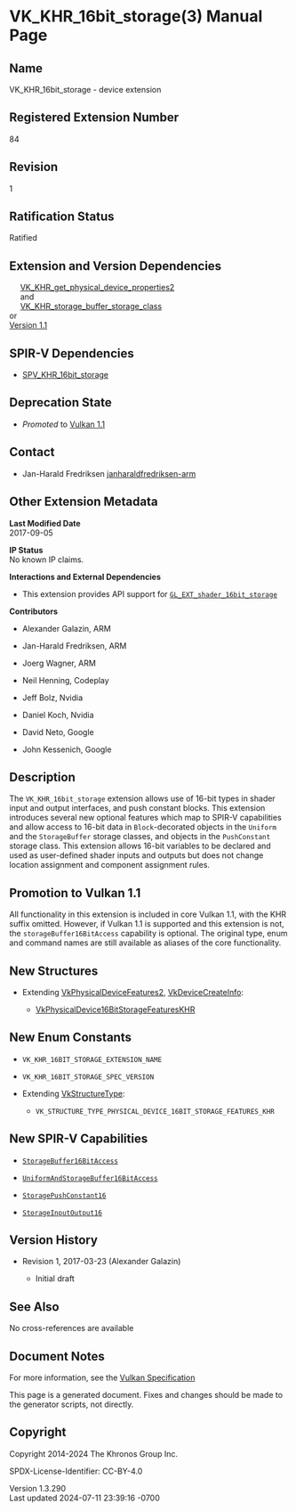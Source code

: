 # VK_KHR_16bit_storage(3) Manual Page

## Name

VK_KHR_16bit_storage - device extension



## <a href="#_registered_extension_number" class="anchor"></a>Registered Extension Number

84

## <a href="#_revision" class="anchor"></a>Revision

1

## <a href="#_ratification_status" class="anchor"></a>Ratification Status

Ratified

## <a href="#_extension_and_version_dependencies" class="anchor"></a>Extension and Version Dependencies

    
[VK_KHR_get_physical_device_properties2](https://registry.khronos.org/vulkan/specs/1.3-extensions/man/html/VK_KHR_get_physical_device_properties2.html)  
     and  
    
[VK_KHR_storage_buffer_storage_class](https://registry.khronos.org/vulkan/specs/1.3-extensions/man/html/VK_KHR_storage_buffer_storage_class.html)  
or  
[Version 1.1](#versions-1.1)  

## <a href="#_spir_v_dependencies" class="anchor"></a>SPIR-V Dependencies

- [SPV_KHR_16bit_storage](https://htmlpreview.github.io/?https://github.com/KhronosGroup/SPIRV-Registry/blob/main/extensions/KHR/SPV_KHR_16bit_storage.html)

## <a href="#_deprecation_state" class="anchor"></a>Deprecation State

- *Promoted* to <a
  href="https://registry.khronos.org/vulkan/specs/1.3-extensions/html/vkspec.html#versions-1.1-promotions"
  target="_blank" rel="noopener">Vulkan 1.1</a>

## <a href="#_contact" class="anchor"></a>Contact

- Jan-Harald Fredriksen <a
  href="https://github.com/KhronosGroup/Vulkan-Docs/issues/new?body=%5BVK_KHR_16bit_storage%5D%20@janharaldfredriksen-arm%0A*Here%20describe%20the%20issue%20or%20question%20you%20have%20about%20the%20VK_KHR_16bit_storage%20extension*"
  target="_blank"
  rel="nofollow noopener"><em></em>janharaldfredriksen-arm</a>

## <a href="#_other_extension_metadata" class="anchor"></a>Other Extension Metadata

**Last Modified Date**  
2017-09-05

**IP Status**  
No known IP claims.

**Interactions and External Dependencies**  
- This extension provides API support for
  [`GL_EXT_shader_16bit_storage`](https://github.com/KhronosGroup/GLSL/blob/main/extensions/ext/GL_EXT_shader_16bit_storage.txt)

**Contributors**  
- Alexander Galazin, ARM

- Jan-Harald Fredriksen, ARM

- Joerg Wagner, ARM

- Neil Henning, Codeplay

- Jeff Bolz, Nvidia

- Daniel Koch, Nvidia

- David Neto, Google

- John Kessenich, Google

## <a href="#_description" class="anchor"></a>Description

The `VK_KHR_16bit_storage` extension allows use of 16-bit types in
shader input and output interfaces, and push constant blocks. This
extension introduces several new optional features which map to SPIR-V
capabilities and allow access to 16-bit data in `Block`-decorated
objects in the `Uniform` and the `StorageBuffer` storage classes, and
objects in the `PushConstant` storage class. This extension allows
16-bit variables to be declared and used as user-defined shader inputs
and outputs but does not change location assignment and component
assignment rules.

## <a href="#_promotion_to_vulkan_1_1" class="anchor"></a>Promotion to Vulkan 1.1

All functionality in this extension is included in core Vulkan 1.1, with
the KHR suffix omitted. However, if Vulkan 1.1 is supported and this
extension is not, the `storageBuffer16BitAccess` capability is optional.
The original type, enum and command names are still available as aliases
of the core functionality.

## <a href="#_new_structures" class="anchor"></a>New Structures

- Extending [VkPhysicalDeviceFeatures2](https://registry.khronos.org/vulkan/specs/1.3-extensions/man/html/VkPhysicalDeviceFeatures2.html),
  [VkDeviceCreateInfo](https://registry.khronos.org/vulkan/specs/1.3-extensions/man/html/VkDeviceCreateInfo.html):

  - [VkPhysicalDevice16BitStorageFeaturesKHR](https://registry.khronos.org/vulkan/specs/1.3-extensions/man/html/VkPhysicalDevice16BitStorageFeaturesKHR.html)

## <a href="#_new_enum_constants" class="anchor"></a>New Enum Constants

- `VK_KHR_16BIT_STORAGE_EXTENSION_NAME`

- `VK_KHR_16BIT_STORAGE_SPEC_VERSION`

- Extending [VkStructureType](https://registry.khronos.org/vulkan/specs/1.3-extensions/man/html/VkStructureType.html):

  - `VK_STRUCTURE_TYPE_PHYSICAL_DEVICE_16BIT_STORAGE_FEATURES_KHR`

## <a href="#_new_spir_v_capabilities" class="anchor"></a>New SPIR-V Capabilities

- <a
  href="https://registry.khronos.org/vulkan/specs/1.3-extensions/html/vkspec.html#spirvenv-capabilities-table-StorageBuffer16BitAccess"
  target="_blank" rel="noopener"><code>StorageBuffer16BitAccess</code></a>

- <a
  href="https://registry.khronos.org/vulkan/specs/1.3-extensions/html/vkspec.html#spirvenv-capabilities-table-UniformAndStorageBuffer16BitAccess"
  target="_blank"
  rel="noopener"><code>UniformAndStorageBuffer16BitAccess</code></a>

- <a
  href="https://registry.khronos.org/vulkan/specs/1.3-extensions/html/vkspec.html#spirvenv-capabilities-table-StoragePushConstant16"
  target="_blank" rel="noopener"><code>StoragePushConstant16</code></a>

- <a
  href="https://registry.khronos.org/vulkan/specs/1.3-extensions/html/vkspec.html#spirvenv-capabilities-table-StorageInputOutput16"
  target="_blank" rel="noopener"><code>StorageInputOutput16</code></a>

## <a href="#_version_history" class="anchor"></a>Version History

- Revision 1, 2017-03-23 (Alexander Galazin)

  - Initial draft

## <a href="#_see_also" class="anchor"></a>See Also

No cross-references are available

## <a href="#_document_notes" class="anchor"></a>Document Notes

For more information, see the <a
href="https://registry.khronos.org/vulkan/specs/1.3-extensions/html/vkspec.html#VK_KHR_16bit_storage"
target="_blank" rel="noopener">Vulkan Specification</a>

This page is a generated document. Fixes and changes should be made to
the generator scripts, not directly.

## <a href="#_copyright" class="anchor"></a>Copyright

Copyright 2014-2024 The Khronos Group Inc.

SPDX-License-Identifier: CC-BY-4.0

Version 1.3.290  
Last updated 2024-07-11 23:39:16 -0700
